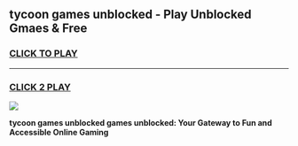 
## tycoon games unblocked - Play Unblocked Gmaes & Free
<h3>
<a href="https://premium.freeplayer.one?title=tycoon_games_unblocked&ref=20F">CLICK TO PLAY</a></h3>
<hr>

<h3>
<a href="https://premium.freeplayer.one?title=tycoon_games_unblocked&ref=20F">CLICK 2 PLAY</a>
  
</h3>

<a href="https://premium.freeplayer.one?title=tycoon_games_unblocked&ref=20F/"><img src="https://clearcache.store/games.png"></a>


**tycoon games unblocked games unblocked: Your Gateway to Fun and Accessible Online Gaming**
